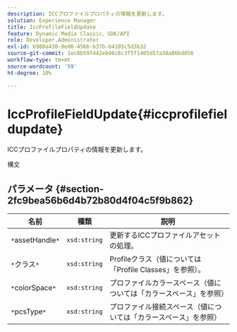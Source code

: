 ```yaml
---
description: ICCプロファイルプロパティの情報を更新します。
solution: Experience Manager
title: IccProfileFieldUpdate
feature: Dynamic Media Classic、SDK/API
role: Developer,Administrator
exl-id: b988a430-8ed6-456b-b37b-b4185c5d3b32
source-git-commit: 1ec8b59f442eb96c6c3f5f1405d57a38a86bd056
workflow-type: tm+mt
source-wordcount: '59'
ht-degree: 10%

---
```


# IccProfileFieldUpdate{#iccprofilefieldupdate}

ICCプロファイルプロパティの情報を更新します。

構文

## パラメータ {#section-2fc9bea56b6d4b72b80d4f04c5f9b862}

| 名前 | 種類 | 説明 |
|---|---|---|
| `*`assetHandle`*` | `xsd:string` | 更新するICCプロファイルアセットの処理。 |
| `*`クラス`*` | `xsd:string` | Profileクラス（値については「Profile Classes」を参照）。 |
| `*`colorSpace`*` | `xsd:string` | プロファイルカラースペース（値については「カラースペース」を参照） |
| `*`pcsType`*` | `xsd:string` | プロファイル接続スペース（値については「カラースペース」を参照） |
